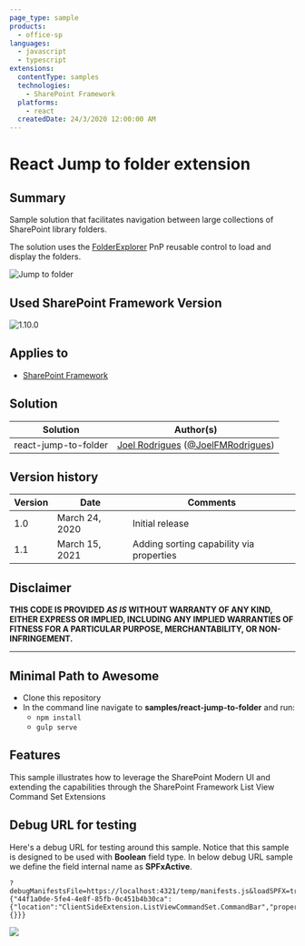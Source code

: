 ```yaml
---
page_type: sample
products:
  - office-sp
languages:
  - javascript
  - typescript
extensions:
  contentType: samples
  technologies:
    - SharePoint Framework
  platforms:
    - react
  createdDate: 24/3/2020 12:00:00 AM
---
```


# React Jump to folder extension

## Summary

Sample solution that facilitates navigation between large collections of SharePoint library folders.

The solution uses the [FolderExplorer](https://sharepoint.github.io/sp-dev-fx-controls-react/controls/FolderExplorer/) PnP reusable control to load and display the folders.

![Jump to folder](./assets/jump-to-folder.gif)

## Used SharePoint Framework Version

![1.10.0](https://img.shields.io/badge/version-1.10.0-green.svg)

## Applies to

- [SharePoint Framework](https://dev.office.com/sharepoint)

## Solution

| Solution             | Author(s)                                                        |
| -------------------- | ---------------------------------------------------------------- |
| react-jump-to-folder | [Joel Rodrigues](https://github.com/joelfmrodrigues) ([@JoelFMRodrigues](https://twitter.com/JoelFMRodrigues)) |

## Version history

| Version | Date           | Comments        |
| ------- | -------------- | --------------- |
| 1.0     | March 24, 2020 | Initial release |
| 1.1     | March 15, 2021 | Adding sorting capability via properties |

## Disclaimer

**THIS CODE IS PROVIDED _AS IS_ WITHOUT WARRANTY OF ANY KIND, EITHER EXPRESS OR IMPLIED, INCLUDING ANY IMPLIED WARRANTIES OF FITNESS FOR A PARTICULAR PURPOSE, MERCHANTABILITY, OR NON-INFRINGEMENT.**

---

## Minimal Path to Awesome

- Clone this repository
- In the command line navigate to **samples/react-jump-to-folder** and run:
  - `npm install`
  - `gulp serve`

## Features

This sample illustrates how to leverage the SharePoint Modern UI and extending the capabilities through the SharePoint Framework List View Command Set Extensions

## Debug URL for testing

Here's a debug URL for testing around this sample. Notice that this sample is designed to be used with **Boolean** field type. In below debug URL sample we define the field internal name as **SPFxActive**.

```
?debugManifestsFile=https://localhost:4321/temp/manifests.js&loadSPFX=true&customActions={"44f1a0de-5fe4-4e8f-85fb-0c451b4b30ca":{"location":"ClientSideExtension.ListViewCommandSet.CommandBar","properties":{}}}
```

<img src="https://m365-visitor-stats.azurewebsites.net/sp-dev-fx-extensions/samples/react-jump-to-folder" />
